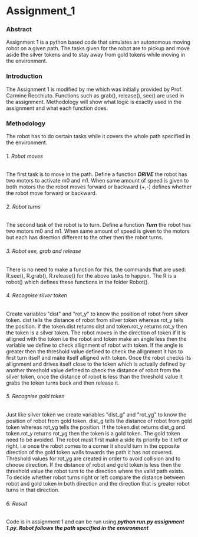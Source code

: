 # Assignment_1
### Abstract
Assignment 1 is a python based code that simulates an autonomous moving robot on a given path. The tasks given for the robot are to pickup and move aside the silver tokens and to stay away from gold tokens while moving in the environment.
### Introduction
The Assignment 1 is modified by me which was initially provided by Prof. Carmine Recchiuto. Functions such as grab(), release(), see() are used in the assignment. Methodology will show what logic is exactly used in the assignment and what each function does.
### Methodology
The robot has to do certain tasks while it covers the whole path specified in the environment.
###### 1. Robot moves
The first task is to move in the path. Define a function ***DRIVE*** the robot has two motors to activate m0 and m1. When same amount of speed is given to both motors the the robot moves forward or backward (+,-) defines whether the robot move forward or backward.  
###### 2. Robot turns
The second task of the robot is to turn. Define a function ***Turn*** the robot has two motors m0 and m1. When same amount of speed is given to the motors but each has direction different to the other then the robot turns.
###### 3. Robot see, grab and release
There is no need to make a function for this, the commands that are used:  R.see(), R.grab(), R.release() for the above tasks to happen. The R is a robot() which defines these functions in the folder Robot().
###### 4. Recognise silver token
Create variables "dist" and "rot_y" to know the position of robot from silver token. dist tells the distance of robot from silver token whereas rot_y tells the position. If the token.dist returns dist and token.rot_y returns rot_y then the token is a silver token.
The robot moves in the direction of token if it is alligned with the token i.e the robot and token make an angle less then the variable we define to check allignment of robot with token. If the angle is greater then the threshold value defined to check the allignment it has to first turn itself and make itself alligned with token. Once the robot checks its allignment and drives itself close to the token which is actually defined by another threshold value defined to check the distance of robot from the silver token, once the distance of robot is less than the threshold value it grabs the token turns back and then release it.
###### 5. Recognise gold token
Just like silver token we create variables "dist_g" and "rot_yg" to know the position of robot from gold token. dist_g tells the distance of robot from gold token whereas rot_yg tells the position. If the token.dist returns dist_g and token.rot_y returns rot_yg then the token is a gold token. 
The gold token need to be avoided. The robot must first make a side its priority be it left or right, i.e once the robot comes to a corner it should turn in the opposite direction of the gold token walls towards the path it has not covered. Threshold values for rot_yg are created in order to avoid collision and to choose direction. If the distance of robot and gold token is less then the threshold value the robot turn to the direction where the valid path exists. To decide whether robot turns right or left compare the distance between robot and gold token in both direction and the direction that is greater robot turns in that direction.
###### 6. Result
Code is in assignment 1 and can be run using ***python run.py assignment 1.py. Robot follows the path specified in the environment***
